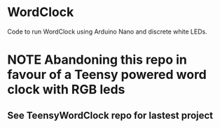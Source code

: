 # WordClock
Code to run WordClock using Arduino Nano and discrete white LEDs.

# NOTE Abandoning this repo in favour of a Teensy powered word clock with RGB leds
## See TeensyWordClock repo for lastest project


